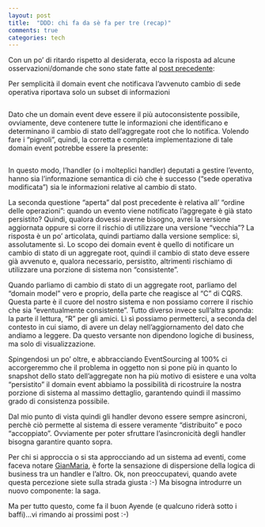 ```yaml
---
layout: post
title:  "DDD: chi fa da sè fa per tre (recap)"
comments: true
categories: tech
---
```



Con un po&#8217; di ritardo rispetto al desiderata, ecco la risposta ad alcune osservazioni/domande che sono state fatte al [post precedente](http://blog.codiceplastico.com/melkio/index.php/2012/06/18/ddd-chi-fa-da-se-fa-per-tre/):

Per semplicità il domain event che notificava l&#8217;avvenuto cambio di sede operativa riportava solo un subset di informazioni

```

```

Dato che un domain event deve essere il più autoconsistente possibile, ovviamente, deve contenere tutte le informazioni che identificano e determinano il cambio di stato dell&#8217;aggregate root che lo notifica. Volendo fare i &#8220;pignoli&#8221;, quindi, la corretta e completa implementazione di tale domain event potrebbe essere la presente:

```

```

In questo modo, l&#8217;handler (o i molteplici handler) deputati a gestire l&#8217;evento, hanno sia l&#8217;informazione semantica di ciò che è successo (&#8220;sede operativa modificata&#8221;) sia le informazioni relative al cambio di stato.

La seconda questione &#8220;aperta&#8221; dal post precedente è relativa all&#8217; &#8220;ordine delle operazioni&#8221;: quando un evento viene notificato l&#8217;aggregate è già stato persistito? Quindi, qualora dovessi averne bisogno, avrei la versione aggiornata oppure si corre il rischio di utilizzare una versione &#8220;vecchia&#8221;?
La risposta è un po&#8217; articolata, quindi partiamo dalla versione semplice: sì, assolutamente sì. Lo scopo dei domain event è quello di notificare un cambio di stato di un aggregate root, quindi il cambio di stato deve essere già avvenuto e, qualora necessario, persistito, altrimenti rischiamo di utilizzare una porzione di sistema non &#8220;consistente&#8221;.

Quando parliamo di cambio di stato di un aggregate root, parliamo del &#8220;domain model&#8221; vero e proprio, della parte che reagisce al &#8220;C&#8221; di CQRS. Questa parte è il cuore del nostro sistema e non possiamo correre il rischio che sia &#8220;eventualmente consistente&#8221;. Tutto diverso invece sull&#8217;altra sponda: la parte il lettura, &#8220;R&#8221; per gli amici. Lì sì possiamo permetterci, a seconda del contesto in cui siamo, di avere un delay nell&#8217;aggiornamento del dato che andiamo a leggere. Da questo versante non dipendono logiche di business, ma solo di visualizzazione.

Spingendosi un po&#8217; oltre, e abbracciando EventSourcing al 100% ci accorgeremmo che il problema in oggetto non si pone più in quanto lo snapshot dello stato dell&#8217;aggregate non ha più motivo di esistere e una volta &#8220;persistito&#8221; il domain event abbiamo la possibilità di ricostruire la nostra porzione di sistema al massimo dettaglio, garantendo quindi il massimo grado di consistenza possibile.

Dal mio punto di vista quindi gli handler devono essere sempre asincroni, perchè ciò permette al sistema di essere veramente &#8220;distribuito&#8221; e poco &#8220;accoppiato&#8221;. Ovviamente per poter sfruttare l&#8217;asincronicità degli handler bisogna garantire quanto sopra.

Per chi si approccia o si sta approcciando ad un sistema ad eventi, come faceva notare [GianMaria](http://blogs.ugidotnet.org/rgm/Default.aspx), è forte la sensazione di dispersione della logica di business tra un handler e l&#8217;altro. Ok, non preoccupatevi, quando avete questa percezione siete sulla strada giusta :-)
Ma bisogna introdurre un nuovo componente: la saga.

Ma per tutto questo, come fa il buon Ayende (e qualcuno riderà sotto i baffi)&#8230;vi rimando ai prossimi post :-)

